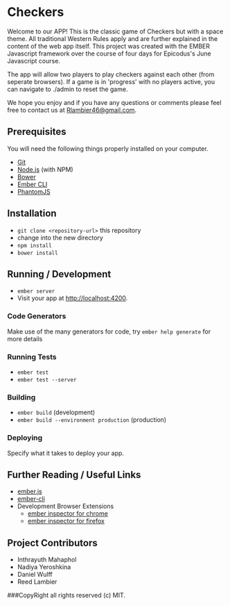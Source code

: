 # Checkers

Welcome to our APP! This is the classic game of Checkers but with a space theme. All traditional Western Rules apply and are further explained in the content of the web app itself. This project was created with the EMBER Javascript framework over the course of four days for Epicodus's June Javascript course.

The app will allow two players to play checkers against each other (from seperate browsers). If a game is in 'progress' with no players active, you can navigate to ./admin to reset the game.

We hope you enjoy and if you have any questions or comments please feel free to contact us at Rlambier46@gmail.com.

## Prerequisites

You will need the following things properly installed on your computer.

* [Git](http://git-scm.com/)
* [Node.js](http://nodejs.org/) (with NPM)
* [Bower](http://bower.io/)
* [Ember CLI](http://ember-cli.com/)
* [PhantomJS](http://phantomjs.org/)

## Installation

* `git clone <repository-url>` this repository
* change into the new directory
* `npm install`
* `bower install`


## Running / Development

* `ember server`
* Visit your app at [http://localhost:4200](http://localhost:4200).

### Code Generators

Make use of the many generators for code, try `ember help generate` for more details

### Running Tests

* `ember test`
* `ember test --server`

### Building

* `ember build` (development)
* `ember build --environment production` (production)

### Deploying

Specify what it takes to deploy your app.

## Further Reading / Useful Links

* [ember.js](http://emberjs.com/)
* [ember-cli](http://ember-cli.com/)
* Development Browser Extensions
  * [ember inspector for chrome](https://chrome.google.com/webstore/detail/ember-inspector/bmdblncegkenkacieihfhpjfppoconhi)
  * [ember inspector for firefox](https://addons.mozilla.org/en-US/firefox/addon/ember-inspector/)

## Project Contributors

* Inthrayuth Mahaphol
* Nadiya Yeroshkina
* Daniel Wulff
* Reed Lambier

###CopyRight
 all rights reserved (c) MIT.
